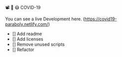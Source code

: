 📽 🦠 😷 COVID-19

You can see a live Development here. (https://covid19-paraboly.netlify.com/)

-   [] Add readme
-   [] Add licenses
-   [] Remove unused scripts
-   [] Refactor
